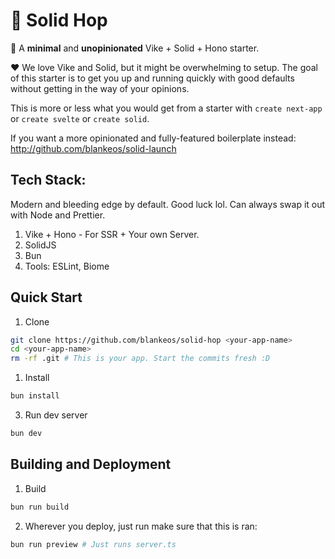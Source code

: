# 🐇 Solid Hop

💙 A **minimal** and **unopinionated** Vike + Solid + Hono starter.

❤️ We love Vike and Solid, but it might be overwhelming to setup. The goal of this starter is to get you up and running quickly with good defaults without getting in the way of your opinions.

This is more or less what you would get from a starter with `create next-app` or `create svelte` or `create solid`.

If you want a more opinionated and fully-featured boilerplate instead: http://github.com/blankeos/solid-launch

## Tech Stack:

Modern and bleeding edge by default. Good luck lol. Can always swap it out with Node and Prettier.

1. Vike + Hono - For SSR + Your own Server.
2. SolidJS
3. Bun
4. Tools: ESLint, Biome

## Quick Start

1. Clone

```sh
git clone https://github.com/blankeos/solid-hop <your-app-name>
cd <your-app-name>
rm -rf .git # This is your app. Start the commits fresh :D
```

1. Install

```sh
bun install
```

3. Run dev server

```sh
bun dev
```

## Building and Deployment

1. Build

```sh
bun run build
```

2. Wherever you deploy, just run make sure that this is ran:

```sh
bun run preview # Just runs server.ts
```

<!-- ## Become less bleeding edge

Don't like Bun or Biome (pretty bleeding edge at the moment).



1. Install the following:

```sh
pnpm install -D @types/node
pnpm install @hono/node-server
``` -->
